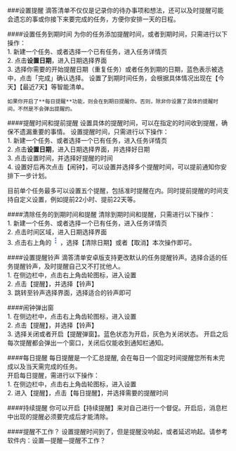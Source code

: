 ###设置提醒
滴答清单不仅仅是记录你的待办事项和想法，还可以及时提醒可能会遗忘的事或你接下来要完成的任务，方便你安排一天的日程。

####设置任务到期时间
为你的任务添加提醒时间，或者到期时间，只需进行以下操作：
<br>1. 新建一个任务、或者选择一个已有任务，进入任务详情页
<br>2. 点击**设置日期**，进入日期选择界面
<br>3. 选择你需要的开始提醒日期（重复任务）或者任务到期的日期，蓝色表示被选中，点击「完成」确认选择。
设置了到期时间任务，会根据具体情况出现在【今天】【最近7天】等智能清单。

`如果你开启了**每日提醒**功能，则会在到期日提醒你。否则，除非你设置了具体的提醒时间，不然是不会弹出提醒的。`

####提醒时间和提前提醒
设置具体的提醒时间，可以在指定的时间收到提醒，确保不遗漏重要的事情。
设置提醒时间，只需进行以下操作：
<br>1. 新建一个任务、或者选择一个已有任务，进入任务详情页
<br>2. 点击**设置日期**，进入日期选择界面，并选择好日期
<br>3. 点击设置时间，并选择好提醒的时间
<br>4. 设置好后再次点击【闹钟】，可以设置并选择多个提醒时间，可以提前通知你安排下一步计划。

目前单个任务最多可以设置五个提醒，包括准时提醒在内。同时提前提醒的时间支持自定义设置，例如提前22小时、提前22天等。


####清除任务的到期时间和提醒
清除到期时间和提醒，只需进行以下操作：
<br>1. 新建一个任务、或者选择一个已有任务，进入任务详情页
<br>2. 点击时间区域，进入日期选择界面
<br>3. 点击右上角的<img src="../images/images_android/image001.png" title="更多" width="20" />，选择【清除日期】或者【取消】本次操作即可。

####设置提醒铃声
滴答清单安卓版支持更改默认的任务提醒铃声。选择合适的任务提醒铃声，及时提醒自己又不打扰他人。
<br>1. 在侧边栏中，点击右上角齿轮图标，进入设置
<br>2. 点击【提醒】，并选择【铃声】
<br>3. 跳转至铃声选择界面，选择适合的铃声即可

####闹钟弹出窗
<br>1. 在侧边栏中，点击右上角齿轮图标，进入设置
<br>2. 点击【提醒】，并选择【铃声】
<br>3. 选择关闭或者开启【提醒弹窗】。蓝色状态为开启，灰色为关闭状态。
开启之后每次提醒都会弹出一个窗口，关闭后仅能收到通知栏通知。

####每日提醒
每日提醒是一个汇总提醒, 会在每日一个固定时间提醒您所有未完成以及当天需完成的任务。<br >开启每日提醒，需进行以下操作：
<br>1. 在侧边栏中，点击右上角齿轮图标，进入设置
<br>2. 进入【提醒】，点击【每日提醒】，并选择需要的提醒时间


####持续提醒
你可以开启【持续提醒】来对自己进行一个督促。开启后，消息栏中出现的提醒必须要完成后才能清除。

####提醒不工作？
设置提醒时间到了，但是提醒没响起，或者延迟响起。请参考软件内：设置—提醒—提醒不工作？
